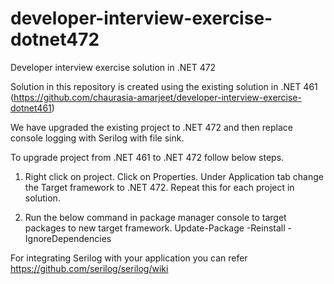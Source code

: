 # developer-interview-exercise-dotnet472
Developer interview exercise solution in .NET 472

Solution in this repository is created using the existing solution in .NET 461 (https://github.com/chaurasia-amarjeet/developer-interview-exercise-dotnet461)

We have upgraded the existing project to .NET 472 and then replace console logging with Serilog with file sink.

To upgrade project from .NET 461 to .NET 472 follow below steps.

1. Right click on project. Click on Properties. Under Application tab change the Target framework to .NET 472. Repeat this for each project in solution.

2. Run the below command in package manager console to target packages to new target framework.
   Update-Package -Reinstall -IgnoreDependencies
   
For integrating Serilog with your application you can refer https://github.com/serilog/serilog/wiki
